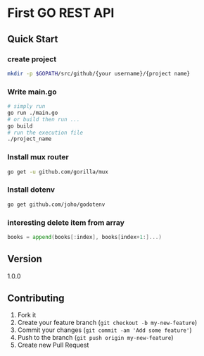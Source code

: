 # First GO REST API

## Quick Start

### create project

``` bash
mkdir -p $GOPATH/src/github/{your username}/{project name}
```

### Write main.go

``` bash
# simply run
go run ./main.go
# or build then run ... 
go build
# run the execution file
./project_name
```

### Install mux router

``` bash
go get -u github.com/gorilla/mux
```

### Install dotenv

``` bash
go get github.com/joho/godotenv
```

### interesting delete item from array

```go
books = append(books[:index], books[index+1:]...)
```

## Version

1.0.0

## Contributing

1. Fork it
2. Create your feature branch (`git checkout -b my-new-feature`)
3. Commit your changes (`git commit -am 'Add some feature'`)
4. Push to the branch (`git push origin my-new-feature`)
5. Create new Pull Request
